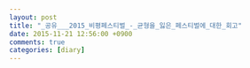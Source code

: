 ```yaml
---
layout: post
title: "_공유___2015_비평페스티벌_-_균형을_잃은_페스티벌에_대한_회고"
date: 2015-11-21 12:56:00 +0900
comments: true 
categories: [diary] 
---
```



